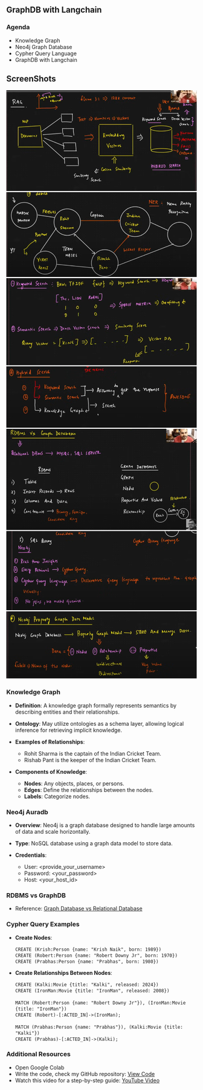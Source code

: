 ## GraphDB with Langchain

### Agenda
- Knowledge Graph
- Neo4j Graph Database
- Cypher Query Language
- GraphDB with Langchain

## ScreenShots
![image.png](images/RAGworkflow.png)
![image.png](images/KnowledgeGraphExample.png)
![image.png](images/SearchTypes.png)
![image.png](images/HybridSearch.png)
![image.png](images/RDBMSvsGDB.png)
![image.png](images/Neo4jAdvantages.png)
![image.png](images/GraphDataModel.png)

### Knowledge Graph
- **Definition**: A knowledge graph formally represents semantics by describing entities and their relationships.
- **Ontology**: May utilize ontologies as a schema layer, allowing logical inference for retrieving implicit knowledge.
- **Examples of Relationships**:
  - Rohit Sharma is the captain of the Indian Cricket Team.
  - Rishab Pant is the keeper of the Indian Cricket Team.

- **Components of Knowledge**:
  - **Nodes**: Any objects, places, or persons.
  - **Edges**: Define the relationships between the nodes.
  - **Labels**: Categorize nodes.

### Neo4j Auradb
- **Overview**: Neo4j is a graph database designed to handle large amounts of data and scale horizontally.
- **Type**: NoSQL database using a graph data model to store data.

- **Credentials**:
  - User: <provide_your_username>
  - Password: <your_password>
  - Host: <your_host_id>

### RDBMS vs GraphDB
- Reference: [Graph Database vs Relational Database](https://memgraph.com/blog/graph-database-vs-relational-database)

### Cypher Query Examples
- **Create Nodes**:
  ```cypher
  CREATE (Krish:Person {name: "Krish Naik", born: 1989})
  CREATE (Robert:Person {name: "Robert Downy Jr", born: 1970})
  CREATE (Prabhas:Person {name: "Prabhas", born: 1980})
  ```

- **Create Relationships Between Nodes**:
  ```cypher
  CREATE (Kalki:Movie {title: "Kalki", released: 2024})
  CREATE (IronMan:Movie {title: "IronMan", released: 2008})

  MATCH (Robert:Person {name: "Robert Downy Jr"}), (IronMan:Movie {title: "IronMan"}) 
  CREATE (Robert)-[:ACTED_IN]->(IronMan);

  MATCH (Prabhas:Person {name: "Prabhas"}), (Kalki:Movie {title: "Kalki"}) 
  CREATE (Prabhas)-[:ACTED_IN]->(Kalki);
  ```

### Additional Resources
- Open Google Colab
- Write the code, check my GitHub repository: [View Code](https://github.com/SaiKumarSeela/Explored-GenAI)
- Watch this video for a step-by-step guide: [YouTube Video](https://youtu.be/hsOJhs3_UCM?si=tvb9gNx9T9AaKkRc)
